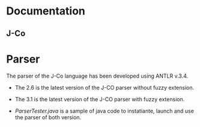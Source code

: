 # Documentation

## J-Co

# Parser
The parser of the J-Co language has been developed using ANTLR v.3.4.

 * The 2.6 is the latest version of the J-CO parser without fuzzy extension.

 * The 3.1 is the latest version of the J-CO parser with fuzzy extension.

 * _ParserTester.java_ is a sample of java code to instatiante, launch and use the parser of both version.

